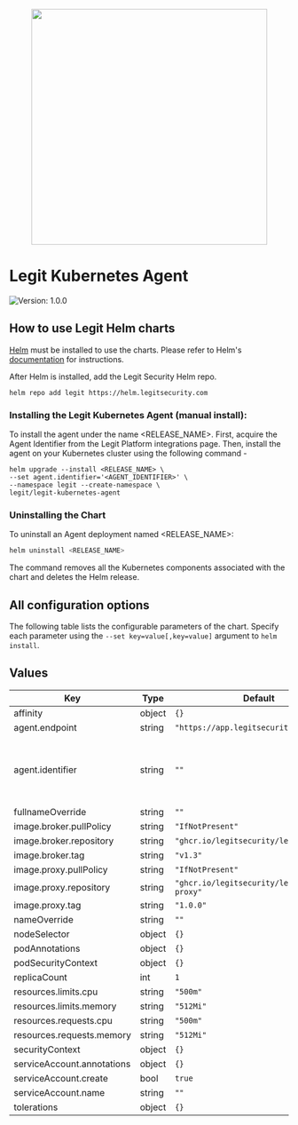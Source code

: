 <p align="center">
  <a href="https://legitsecurity.com" target="_blank" align="center">
    <img src="https://www.legitsecurity.com/hubfs/Legit%20Security%20-%20white%2c%20logo%20left.svg" width="425">
  </a>
  <br />
</p>

# Legit Kubernetes Agent

![Version: 1.0.0](https://img.shields.io/badge/Version-1.0.0-informational?style=flat-square)

## How to use Legit Helm charts

[Helm](https://helm.sh) must be installed to use the charts.
Please refer to Helm's [documentation](https://helm.sh/docs/) for instructions.

After Helm is installed, add the Legit Security Helm repo.

```console
helm repo add legit https://helm.legitsecurity.com
```

### Installing the Legit Kubernetes Agent (manual install):

To install the agent under the name <RELEASE_NAME>.
First, acquire the Agent Identifier from the Legit Platform integrations page.
Then, install the agent on your Kubernetes cluster using the following command -

```console
helm upgrade --install <RELEASE_NAME> \
--set agent.identifier='<AGENT_IDENTIFIER>' \
--namespace legit --create-namespace \
legit/legit-kubernetes-agent
```

### Uninstalling the Chart

To uninstall an Agent deployment named <RELEASE_NAME>:

```bash
helm uninstall <RELEASE_NAME>
```

The command removes all the Kubernetes components associated with the chart and deletes the Helm release.

## All configuration options

The following table lists the configurable parameters of the chart. Specify each parameter using the `--set key=value[,key=value]` argument to `helm install`.

## Values

| Key | Type | Default | Description |
|-----|------|---------|-------------|
| affinity | object | `{}` |  |
| agent.endpoint | string | `"https://app.legitsecurity.co/broker"` |  |
| agent.identifier | string | `""` | Agent identifier acquired from the Legit platform |
| fullnameOverride | string | `""` |  |
| image.broker.pullPolicy | string | `"IfNotPresent"` |  |
| image.broker.repository | string | `"ghcr.io/legitsecurity/legit-broker"` |  |
| image.broker.tag | string | `"v1.3"` |  |
| image.proxy.pullPolicy | string | `"IfNotPresent"` |  |
| image.proxy.repository | string | `"ghcr.io/legitsecurity/legit-kubectl-proxy"` |  |
| image.proxy.tag | string | `"1.0.0"` |  |
| nameOverride | string | `""` |  |
| nodeSelector | object | `{}` |  |
| podAnnotations | object | `{}` |  |
| podSecurityContext | object | `{}` |  |
| replicaCount | int | `1` |  |
| resources.limits.cpu | string | `"500m"` |  |
| resources.limits.memory | string | `"512Mi"` |  |
| resources.requests.cpu | string | `"500m"` |  |
| resources.requests.memory | string | `"512Mi"` |  |
| securityContext | object | `{}` |  |
| serviceAccount.annotations | object | `{}` |  |
| serviceAccount.create | bool | `true` |  |
| serviceAccount.name | string | `""` |  |
| tolerations | object | `{}` |  |
